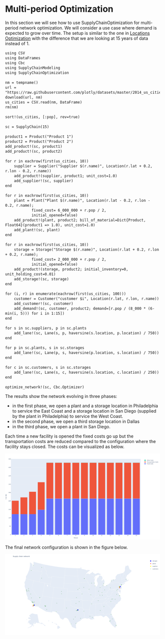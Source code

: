 # Multi-period Optimization
In this section we will see how to use SupplyChainOptimization for multi-period network optimization. We will consider a use case
where demand is expected to grow over time. The setup is similar to the one in [Locations Optimization](@ref) with the difference that
we are looking at 15 years of data instead of 1.

```
using CSV
using DataFrames
using Cbc
using SupplyChainModeling
using SupplyChainOptimization

nm = tempname()
url = "https://raw.githubusercontent.com/plotly/datasets/master/2014_us_cities.csv"
download(url, nm)
us_cities = CSV.read(nm, DataFrame)
rm(nm)

sort!(us_cities, [:pop], rev=true)

sc = SupplyChain(15)

product1 = Product("Product 1")
product2 = Product("Product 2")
add_product!(sc, product1)
add_product!(sc, product2)

for r in eachrow(first(us_cities, 10))
    supplier = Supplier("Supplier $(r.name)", Location(r.lat + 0.2, r.lon - 0.2, r.name))
    add_product!(supplier, product1; unit_cost=1.0)
    add_supplier!(sc, supplier)
end

for r in eachrow(first(us_cities, 10))
    plant = Plant("Plant $(r.name)", Location(r.lat - 0.2, r.lon - 0.2, r.name); 
            fixed_cost= 6_000_000 + r.pop / 2, 
            initial_opened=false)
    add_product!(plant, product2; bill_of_material=Dict{Product, Float64}(product1 => 1.0), unit_cost=1.0)
    add_plant!(sc, plant)
end

for r in eachrow(first(us_cities, 10))
    storage = Storage("Storage $(r.name)", Location(r.lat + 0.2, r.lon + 0.2, r.name); 
            fixed_cost= 2_000_000 + r.pop / 2, 
            initial_opened=false)
    add_product!(storage, product2; initial_inventory=0, unit_holding_cost=0.01)
    add_storage!(sc, storage)
end

for (i, r) in enumerate(eachrow(first(us_cities, 100)))
    customer = Customer("customer $i", Location(r.lat, r.lon, r.name))
    add_customer!(sc, customer)
    add_demand!(sc, customer, product2; demand=[r.pop / (8_000 * (6-min(i, 5))) for i in 1:15])
end

for s in sc.suppliers, p in sc.plants
    add_lane!(sc, Lane(s, p, haversine(s.location, p.location) / 750))
end

for p in sc.plants, s in sc.storages
    add_lane!(sc, Lane(p, s, haversine(p.location, s.location) / 750))
end

for c in sc.customers, s in sc.storages
    add_lane!(sc, Lane(s, c, haversine(s.location, c.location) / 250))
end

optimize_network!(sc, Cbc.Optimizer)
```

The results show the network evolving in three phases:
- in the first phase, we open a plant and a storage location in Philadelphia to service the East Coast and a storage location in San Diego (supplied by the plant in Philadelphia) to service the West Coast.
- in the second phase, we open a third storage location in Dallas
- in the third phase, we open a plant in San Diego. 

Each time a new facility is opened the fixed costs go up but the transportation costs are reduced compared to the configuration where the facility stays closed. The costs can be visualized as below.

![costs](./assets/multi_period_costs.png)

The final network configuration is shown in the figure below.

![optimized locations](./assets/multi_period_network_year5.png)